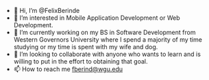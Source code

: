 - 👋 Hi, I’m @FelixBerinde
- 👀 I’m interested in Mobile Application Development or Web Development.
- 🌱 I’m currently working on my BS in Software Development from Western Governors University where I spend a majority of my time studying or my time is spent with my wife and dog.
- 💞️ I’m looking to collaborate with anyone who wants to learn and is willing to put in the effort to obtaining that goal.
- 📫 How to reach me fberind@wgu.edu

<!---
FelixBerinde/FelixBerinde is a ✨ special ✨ repository because its `README.md` (this file) appears on your GitHub profile.
You can click the Preview link to take a look at your changes.
--->
